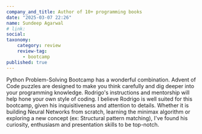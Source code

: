 ```yaml
---
company_and_title: Author of 10+ programming books
date: "2025-03-07 22:26"
name: Sundeep Agarwal
# link:
social: 
taxonomy:
    category: review
    review-tag:
      - bootcamp
published: true
---
```


Python Problem-Solving Bootcamp has a wonderful combination.
Advent of Code puzzles are designed to make you think carefully and dig deeper into your programming knowledge. Rodrigo's instructions and mentorship will help hone your own style of coding.
I believe Rodrigo is well suited for this bootcamp, given his inquisitiveness and attention to details.
Whether it is building Neural Networks from scratch, learning the minimax algorithm or exploring a new concept (ex: Structural pattern matching), I've found his curiosity, enthusiasm and presentation skills to be top-notch.
